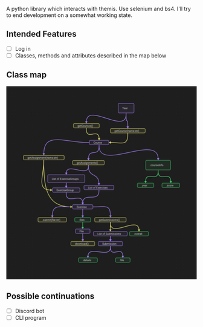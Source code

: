 A python library which interacts with themis. Use selenium and bs4. I'll try to end development on a somewhat working state. 

## Intended Features
* [ ] Log in
* [ ] Classes, methods and attributes described in the map below
 
## Class map
![map](images/roadmap.png)

## Possible continuations
* [ ] Discord bot
* [ ] CLI program
